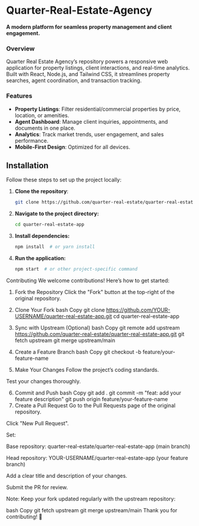 # Quarter-Real-Estate-Agency
**A modern platform for seamless property management and client engagement.**  

### Overview  
Quarter Real Estate Agency’s repository powers a responsive web application for property listings, client interactions, and real-time analytics. Built with React, Node.js, and Tailwind CSS, it streamlines property searches, agent coordination, and transaction tracking.  

### Features  
- **Property Listings**: Filter residential/commercial properties by price, location, or amenities.  
- **Agent Dashboard**: Manage client inquiries, appointments, and documents in one place.  
- **Analytics**: Track market trends, user engagement, and sales performance.  
- **Mobile-First Design**: Optimized for all devices.  

## Installation

Follow these steps to set up the project locally:

1. **Clone the repository**:
   ```bash
   git clone https://github.com/quarter-real-estate/quarter-real-estate-app.git
   ```
   
2. **Navigate to the project directory:**
   ```bash
   cd quarter-real-estate-app
   ```

3. **Install dependencies:**
   ```bash
   npm install  # or yarn install
   ```
   
4. **Run the application:**
   ````bash
   npm start  # or other project-specific command
   ````



Contributing
We welcome contributions! Here’s how to get started:

1. Fork the Repository
Click the "Fork" button at the top-right of the original repository.

2. Clone Your Fork
bash
Copy
git clone https://github.com/YOUR-USERNAME/quarter-real-estate-app.git
cd quarter-real-estate-app
3. Sync with Upstream (Optional)
bash
Copy
git remote add upstream https://github.com/quarter-real-estate/quarter-real-estate-app.git
git fetch upstream
git merge upstream/main
4. Create a Feature Branch
bash
Copy
git checkout -b feature/your-feature-name
5. Make Your Changes
Follow the project’s coding standards.

Test your changes thoroughly.

6. Commit and Push
bash
Copy
git add .
git commit -m "feat: add your feature description"
git push origin feature/your-feature-name
7. Create a Pull Request
Go to the Pull Requests page of the original repository.

Click "New Pull Request".

Set:

Base repository: quarter-real-estate/quarter-real-estate-app (main branch)

Head repository: YOUR-USERNAME/quarter-real-estate-app (your feature branch)

Add a clear title and description of your changes.

Submit the PR for review.

Note: Keep your fork updated regularly with the upstream repository:

bash
Copy
git fetch upstream
git merge upstream/main
Thank you for contributing! 🚀
